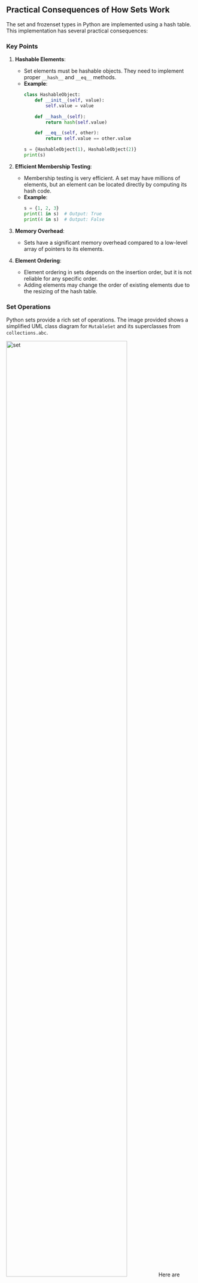 ## Practical Consequences of How Sets Work

The set and frozenset types in Python are implemented using a hash table. This implementation has several practical consequences:

### Key Points

1. **Hashable Elements**: 
   - Set elements must be hashable objects. They need to implement proper `__hash__` and `__eq__` methods.
   - **Example**:
     ```python
     class HashableObject:
         def __init__(self, value):
             self.value = value

         def __hash__(self):
             return hash(self.value)

         def __eq__(self, other):
             return self.value == other.value

     s = {HashableObject(1), HashableObject(2)}
     print(s)
     ```

2. **Efficient Membership Testing**:
   - Membership testing is very efficient. A set may have millions of elements, but an element can be located directly by computing its hash code.
   - **Example**:
     ```python
     s = {1, 2, 3}
     print(1 in s)  # Output: True
     print(4 in s)  # Output: False
     ```

3. **Memory Overhead**:
   - Sets have a significant memory overhead compared to a low-level array of pointers to its elements.

4. **Element Ordering**:
   - Element ordering in sets depends on the insertion order, but it is not reliable for any specific order.
   - Adding elements may change the order of existing elements due to the resizing of the hash table.

### Set Operations

Python sets provide a rich set of operations. The image provided shows a simplified UML class diagram for `MutableSet` and its superclasses from `collections.abc`.

<img src="./image/set.PNG" alt="set" width="80%">
Here are some of the operations explained:

1. **Intersection (`&`)**:
   - **Example**:
     ```python
     a = {1, 2, 3}
     b = {2, 3, 4}
     print(a & b)  # Output: {2, 3}
     ```

2. **Union (`|`)**:
   - **Example**:
     ```python
     a = {1, 2, 3}
     b = {3, 4, 5}
     print(a | b)  # Output: {1, 2, 3, 4, 5}
     ```

3. **Difference (`-`)**:
   - **Example**:
     ```python
     a = {1, 2, 3}
     b = {2, 3, 4}
     print(a - b)  # Output: {1}
     ```

4. **Symmetric Difference (`^`)**:
   - **Example**:
     ```python
     a = {1, 2, 3}
     b = {2, 3, 4}
     print(a ^ b)  # Output: {1, 4}
     ```

### Mathematical Set Operations

The following table summarizes mathematical set operations and their corresponding Python methods:

| Math Symbol | Python Operator | Method | Description |
| ----------- | ---------------- | ------ | ----------- |
| S ∩ Z       | s & z            | s.__and__(z) | Intersection of s and z |
| S ∪ Z       | s \| z           | s.__or__(z) | Union of s and z |
| S \ Z       | s - z            | s.__sub__(z) | Difference between s and z |
| S ∆ Z       | s ^ z            | s.__xor__(z) | Symmetric difference between s and z |

### Set Predicates

Set predicates are operators and methods that return `True` or `False`. Here are some examples:

- **isdisjoint()**:
  - **Example**:
    ```python
    a = {1, 2, 3}
    b = {4, 5, 6}
    print(a.isdisjoint(b))  # Output: True
    ```

- **issubset()**:
  - **Example**:
    ```python
    a = {1, 2}
    b = {1, 2, 3}
    print(a.issubset(b))  # Output: True
    ```

- **issuperset()**:
  - **Example**:
    ```python
    a = {1, 2, 3}
    b = {1, 2}
    print(a.issuperset(b))  # Output: True
    ```

### Additional Set Methods

The following table summarizes additional methods available for sets:

| Method           | Set | Frozenset | Description |
| ---------------- | --- | --------- | ----------- |
| s.add(e)         | ●   |           | Add element e to s |
| s.clear()        | ●   |           | Remove all elements of s |
| s.copy()         | ●   | ●         | Shallow copy of s |
| s.discard(e)     | ●   |           | Remove element e from s if it is present |
| s.__iter__()     | ●   | ●         | Get iterator over s |
| s.__len__()      | ●   | ●         | len(s) |
| s.pop()          | ●   |           | Remove and return an element from s, raising KeyError if s is empty |
| s.remove(e)      | ●   |           | Remove element e from s, raising KeyError if e not in s |

---

This concludes the overview of the practical consequences of how sets work, along with their rich set of operations and methods. If you have any further questions or need additional details, feel free to ask!


# Set Operations on `dict` Views

Python provides powerful set operations that can be used directly on dictionary views returned by the `.keys()` and `.items()` methods. These views are remarkably similar to `frozenset`.

## Table of Methods

The following table shows the methods implemented by `frozenset`, `dict_keys`, and `dict_items`.

| Method                        | `frozenset` | `dict_keys` | `dict_items` | Description                                             |
|-------------------------------|-------------|-------------|--------------|---------------------------------------------------------|
| `s.__and__(z)`                | ●           | ●           | ●            | `s & z` (intersection of `s` and `z`)                   |
| `s.__rand__(z)`               | ●           | ●           | ●            | Reversed `&` operator                                   |
| `s.__contains__(e)`           | ●           | ●           | ●            | `e in s`                                                |
| `s.copy()`                    | ●           |             |              | Shallow copy of `s`                                     |
| `s.difference(it, …)`         | ●           |             |              | Difference between `s` and iterables `it`, etc.         |
| `s.intersection(it, …)`       | ●           |             |              | Intersection of `s` and iterables `it`, etc.            |
| `s.isdisjoint(z)`             | ●           | ●           | ●            | `s` and `z` are disjoint (no elements in common)        |
| `s.issubset(it)`              | ●           |             |              | `s` is a subset of iterable `it`                        |
| `s.issuperset(it)`            | ●           |             |              | `s` is a superset of iterable `it`                      |
| `s.__iter__()`                | ●           | ●           | ●            | Get iterator over `s`                                   |
| `s.__len__()`                 | ●           | ●           | ●            | `len(s)`                                                |
| `s.__or__(z)`                 | ●           | ●           | ●            | `s \| z` (union of `s` and `z`)                          |
| `s.__ror__()`                 | ●           | ●           | ●            | Reversed `\|` operator                                   |
| `s.__reversed__()`            | ●           |             |              | Get iterator over `s` in reverse order                  |
| `s.__rsub__(z)`               | ●           | ●           | ●            | Reversed `-` operator                                   |
| `s.__sub__(z)`                | ●           | ●           | ●            | `s - z` (difference between `s` and `z`)                |
| `s.symmetric_difference(it)`  | ●           |             |              | Complement of `s & set(it)`                             |
| `s.union(it, …)`              | ●           |             |              | Union of `s` and iterables `it`, etc.                   |
| `s.__xor__()`                 | ●           | ●           | ●            | `s ^ z` (symmetric difference of `s` and `z`)           |
| `s.__rxor__()`                | ●           | ●           | ●            | Reversed `^` operator                                   |

## Example: Using Set Operations on `dict` Views

### Intersection of Keys

Using `&` to get the keys that appear in two dictionaries:

```python
d1 = dict(a=1, b=2, c=3, d=4)
d2 = dict(b=20, d=40, e=50)
common_keys = d1.keys() & d2.keys()
print(common_keys)  # Output: {'b', 'd'}
```

### Union of Keys with a Set

Dictionary views are compatible with set instances:

```python
s = {'a', 'e', 'i'}
union_keys = d1.keys() | s
print(union_keys)  # Output: {'a', 'c', 'b', 'd', 'i', 'e'}
```

### Intersection of Items

To use `dict_items` views with set operations, all values in the dictionary must be hashable. If values are not hashable, a `TypeError` will be raised.

```python
d1 = dict(a=1, b=2, c=3, d=4)
d2 = dict(b=20, d=40, e=50)
common_items = d1.items() & d2.items()
print(common_items)  # Output: {('b', 2)}
```

### Handling Unhashable Values

If a dictionary has unhashable values, attempting set operations on a `dict_items` view will raise a `TypeError`.

```python
d1 = dict(a=[1, 2], b=2)  # Lists are unhashable
try:
    common_items = d1.items() & d2.items()
except TypeError as e:
    print(e)  # Output: unhashable type: 'list'
```

## Conclusion

Using set operators with dictionary views can save a lot of loops and conditionals when inspecting the contents of dictionaries in your code. Leveraging Python’s efficient implementation in C can make your code more concise and efficient. 

Remember:
- `dict_keys` views can always be used as a set because dictionary keys are hashable by definition.
- `dict_items` views can only be used as sets if all the values in the dictionary are hashable.
